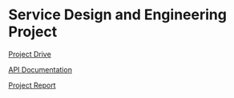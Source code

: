 # Service Design and Engineering Project

[Project Drive](https://drive.google.com/drive/folders/1NWlMRPm5GTGc0NK7lMR7xTtEHwBBa3tu?usp=sharing)

[API Documentation](https://app.swaggerhub.com/apis/MassimoMengarda/SDE-project)

[Project Report](https://www.overleaf.com/project/602b8d23b116739a75a8595e)
